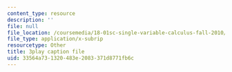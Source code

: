 ```yaml
---
content_type: resource
description: ''
file: null
file_location: /coursemedia/18-01sc-single-variable-calculus-fall-2010/33564a731320483e2083371d8771fb6c_TpWQlKHPyJ4.srt
file_type: application/x-subrip
resourcetype: Other
title: 3play caption file
uid: 33564a73-1320-483e-2083-371d8771fb6c
---
```

